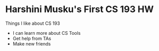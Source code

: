 # Harshini Musku's First CS 193 HW
Things I like about CS 193
  - I can learn more about CS Tools
  - Get help from TAs
  - Make new friends
